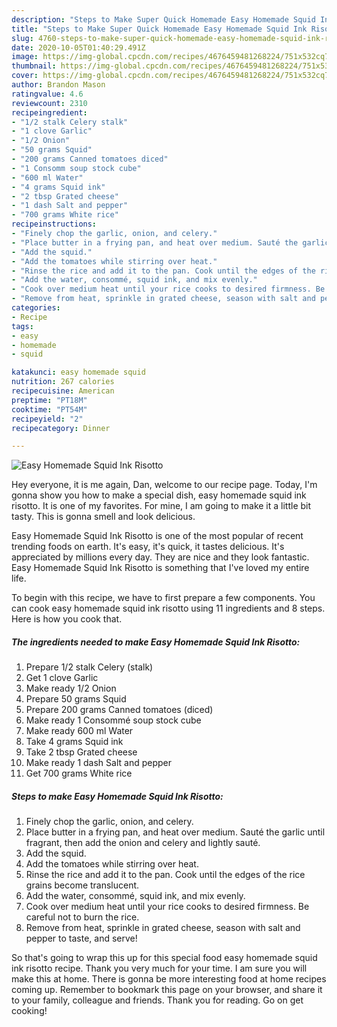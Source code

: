 ```yaml
---
description: "Steps to Make Super Quick Homemade Easy Homemade Squid Ink Risotto"
title: "Steps to Make Super Quick Homemade Easy Homemade Squid Ink Risotto"
slug: 4760-steps-to-make-super-quick-homemade-easy-homemade-squid-ink-risotto
date: 2020-10-05T01:40:29.491Z
image: https://img-global.cpcdn.com/recipes/4676459481268224/751x532cq70/easy-homemade-squid-ink-risotto-recipe-main-photo.jpg
thumbnail: https://img-global.cpcdn.com/recipes/4676459481268224/751x532cq70/easy-homemade-squid-ink-risotto-recipe-main-photo.jpg
cover: https://img-global.cpcdn.com/recipes/4676459481268224/751x532cq70/easy-homemade-squid-ink-risotto-recipe-main-photo.jpg
author: Brandon Mason
ratingvalue: 4.6
reviewcount: 2310
recipeingredient:
- "1/2 stalk Celery stalk"
- "1 clove Garlic"
- "1/2 Onion"
- "50 grams Squid"
- "200 grams Canned tomatoes diced"
- "1 Consomm soup stock cube"
- "600 ml Water"
- "4 grams Squid ink"
- "2 tbsp Grated cheese"
- "1 dash Salt and pepper"
- "700 grams White rice"
recipeinstructions:
- "Finely chop the garlic, onion, and celery."
- "Place butter in a frying pan, and heat over medium. Sauté the garlic until fragrant, then add the onion and celery and lightly sauté."
- "Add the squid."
- "Add the tomatoes while stirring over heat."
- "Rinse the rice and add it to the pan. Cook until the edges of the rice grains become translucent."
- "Add the water, consommé, squid ink, and mix evenly."
- "Cook over medium heat until your rice cooks to desired firmness. Be careful not to burn the rice."
- "Remove from heat, sprinkle in grated cheese, season with salt and pepper to taste, and serve!"
categories:
- Recipe
tags:
- easy
- homemade
- squid

katakunci: easy homemade squid 
nutrition: 267 calories
recipecuisine: American
preptime: "PT18M"
cooktime: "PT54M"
recipeyield: "2"
recipecategory: Dinner

---
```



![Easy Homemade Squid Ink Risotto](https://img-global.cpcdn.com/recipes/4676459481268224/751x532cq70/easy-homemade-squid-ink-risotto-recipe-main-photo.jpg)

Hey everyone, it is me again, Dan, welcome to our recipe page. Today, I'm gonna show you how to make a special dish, easy homemade squid ink risotto. It is one of my favorites. For mine, I am going to make it a little bit tasty. This is gonna smell and look delicious.



Easy Homemade Squid Ink Risotto is one of the most popular of recent trending foods on earth. It's easy, it's quick, it tastes delicious. It's appreciated by millions every day. They are nice and they look fantastic. Easy Homemade Squid Ink Risotto is something that I've loved my entire life.


To begin with this recipe, we have to first prepare a few components. You can cook easy homemade squid ink risotto using 11 ingredients and 8 steps. Here is how you cook that.

<!--inarticleads1-->

##### The ingredients needed to make Easy Homemade Squid Ink Risotto:

1. Prepare 1/2 stalk Celery (stalk)
1. Get 1 clove Garlic
1. Make ready 1/2 Onion
1. Prepare 50 grams Squid
1. Prepare 200 grams Canned tomatoes (diced)
1. Make ready 1 Consommé soup stock cube
1. Make ready 600 ml Water
1. Take 4 grams Squid ink
1. Take 2 tbsp Grated cheese
1. Make ready 1 dash Salt and pepper
1. Get 700 grams White rice




<!--inarticleads2-->

##### Steps to make Easy Homemade Squid Ink Risotto:

1. Finely chop the garlic, onion, and celery.
1. Place butter in a frying pan, and heat over medium. Sauté the garlic until fragrant, then add the onion and celery and lightly sauté.
1. Add the squid.
1. Add the tomatoes while stirring over heat.
1. Rinse the rice and add it to the pan. Cook until the edges of the rice grains become translucent.
1. Add the water, consommé, squid ink, and mix evenly.
1. Cook over medium heat until your rice cooks to desired firmness. Be careful not to burn the rice.
1. Remove from heat, sprinkle in grated cheese, season with salt and pepper to taste, and serve!




So that's going to wrap this up for this special food easy homemade squid ink risotto recipe. Thank you very much for your time. I am sure you will make this at home. There is gonna be more interesting food at home recipes coming up. Remember to bookmark this page on your browser, and share it to your family, colleague and friends. Thank you for reading. Go on get cooking!
